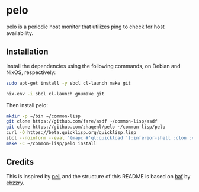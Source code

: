 pelo
====

pelo is a periodic host monitor that utilizes ping to check for
host availability.


Installation
------------

Install the dependencies using the following commands, on Debian and NixOS, respectively:

```bash
sudo apt-get install -y sbcl cl-launch make git
```

```bash
nix-env -i sbcl cl-launch gnumake git
```

Then install pelo:

```bash
mkdir -p ~/bin ~/common-lisp
git clone https://github.com/fare/asdf ~/common-lisp/asdf
git clone https://github.com/zhaqenl/pelo ~/common-lisp/pelo
curl -O https://beta.quicklisp.org/quicklisp.lisp
sbcl --noinform --eval "(mapc #'ql:quickload '(:inferior-shell :clon :cl-launch :fare-utils :cl-scripting))" --quit
make -C ~/common-lisp/pelo install
```


## Credits

This is inspired by [pell](https://github.com/ebzzry/pell) and the structure of this README is based
on [baf](https://github.com/ebzzry/baf) by [ebzzry](https://github.com/ebzzry).
